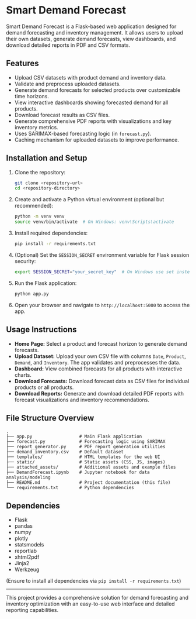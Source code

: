 # Smart Demand Forecast

Smart Demand Forecast is a Flask-based web application designed for demand forecasting and inventory management. It allows users to upload their own datasets, generate demand forecasts, view dashboards, and download detailed reports in PDF and CSV formats.

## Features

- Upload CSV datasets with product demand and inventory data.
- Validate and preprocess uploaded datasets.
- Generate demand forecasts for selected products over customizable time horizons.
- View interactive dashboards showing forecasted demand for all products.
- Download forecast results as CSV files.
- Generate comprehensive PDF reports with visualizations and key inventory metrics.
- Uses SARIMAX-based forecasting logic (in `forecast.py`).
- Caching mechanism for uploaded datasets to improve performance.

## Installation and Setup

1. Clone the repository:
   ```bash
   git clone <repository-url>
   cd <repository-directory>
   ```

2. Create and activate a Python virtual environment (optional but recommended):
   ```bash
   python -m venv venv
   source venv/bin/activate  # On Windows: venv\Scripts\activate
   ```

3. Install required dependencies:
   ```bash
   pip install -r requirements.txt
   ```

4. (Optional) Set the `SESSION_SECRET` environment variable for Flask session security:
   ```bash
   export SESSION_SECRET="your_secret_key"  # On Windows use set instead of export
   ```

5. Run the Flask application:
   ```bash
   python app.py
   ```

6. Open your browser and navigate to `http://localhost:5000` to access the app.

## Usage Instructions

- **Home Page:** Select a product and forecast horizon to generate demand forecasts.
- **Upload Dataset:** Upload your own CSV file with columns `Date`, `Product`, `Demand`, and `Inventory`. The app validates and preprocesses the data.
- **Dashboard:** View combined forecasts for all products with interactive charts.
- **Download Forecasts:** Download forecast data as CSV files for individual products or all products.
- **Download Reports:** Generate and download detailed PDF reports with forecast visualizations and inventory recommendations.

## File Structure Overview

```
.
├── app.py                  # Main Flask application
├── forecast.py             # Forecasting logic using SARIMAX
├── report_generator.py     # PDF report generation utilities
├── demand_inventory.csv    # Default dataset
├── templates/              # HTML templates for the web UI
├── static/                 # Static assets (CSS, JS, images)
├── attached_assets/        # Additional assets and example files
├── DemandForecast.ipynb    # Jupyter notebook for data analysis/modeling
├── README.md               # Project documentation (this file)
└── requirements.txt        # Python dependencies
```

## Dependencies

- Flask
- pandas
- numpy
- plotly
- statsmodels
- reportlab
- xhtml2pdf
- Jinja2
- Werkzeug

(Ensure to install all dependencies via `pip install -r requirements.txt`)

---

This project provides a comprehensive solution for demand forecasting and inventory optimization with an easy-to-use web interface and detailed reporting capabilities.
